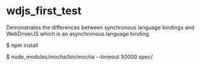 wdjs_first_test
===============

Demonstrates the differences between synchronous language bindings and WebDriverJS which is an asynchronous language binding.

$ npm install

$ node_modules/mocha/bin/mocha --timeout 50000 spec/ 
